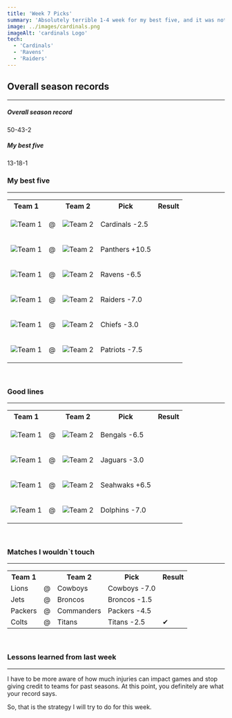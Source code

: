 ```yaml
---
title: 'Week 7 Picks'
summary: 'Absolutely terrible 1-4 week for my best five, and it was not even close. I was on the wrong side of all of those loses almost from the start. The overall week was not so terrible but still went below .500, so it seems like my best five is going to be mediocre at best for the rest of the season'
image: ../images/cardinals.png
imageAlt: 'cardinals Logo'
tech:
  - 'Cardinals'
  - 'Ravens'
  - 'Raiders'
---
```


## Overall season records

---

<h5> Overall season record </h5>
50-43-2

<h5> My best five </h5>
13-18-1

### My best five

---

<table class="picks_table">
    <tr>
        <th>Team 1</th>
        <th></th>
        <th>Team 2</th>
        <th>Pick</th>
        <th>Result</th>
    </tr> 
    <tr>
        <td><img src="/images/saints.png"  alt="Team 1"></td>
        <td>@</td>
        <td><img src="/images/cardinals.png"  alt="Team 2"></td>
        <td><p>Cardinals -2.5</p></td>
        <td></td>
    </tr>
    <tr>
        <td><img src="/images/buccaneers.png"  alt="Team 1"></td>
        <td>@</td>
        <td><img src="/images/panthers.png"  alt="Team 2"></td>
        <td><p>Panthers +10.5</p></td>
        <td></td>
    </tr> 
    <tr>
        <td><img src="/images/browns.png"  alt="Team 1"></td>
        <td>@</td>
        <td><img src="/images/ravens.png"  alt="Team 2"></td>
        <td><p>Ravens -6.5</p></td>
        <td></td>
    </tr> 
    <tr>
        <td><img src="/images/texans.png"  alt="Team 1"></td>
        <td>@</td>
        <td><img src="/images/raiders.png"  alt="Team 2"></td>
        <td><p>Raiders -7.0</p></td>
        <td></td>
    </tr> 
    <tr>
        <td><img src="/images/chiefs.png"  alt="Team 1"></td>
        <td>@</td>
        <td><img src="/images/49ers.png"  alt="Team 2"></td>
        <td><p>Chiefs -3.0</p></td>
        <td></td>
    </tr>
    <tr>
        <td><img src="/images/bears.png"  alt="Team 1"></td>
        <td>@</td>
        <td><img src="/images/patriots.png"  alt="Team 2"></td>
        <td><p>Patriots -7.5</p></td>
        <td></td>
    </tr>
</table>
<br />

### Good lines

---

<table class="picks_table">
    <tr>
        <th>Team 1</th>
        <th></th>
        <th>Team 2</th>
        <th>Pick</th>
        <th>Result</th>
    </tr> 
    <tr>
        <td><img src="/images/falcons.png"  alt="Team 1"></td>
        <td>@</td>
        <td><img src="/images/bengals.png"  alt="Team 2"></td>
        <td><p>Bengals -6.5</p></td>
        <td></td>
    </tr>
    <tr>
        <td><img src="/images/giants.png"  alt="Team 1"></td>
        <td>@</td>
        <td><img src="/images/jaguars.png"  alt="Team 2"></td>
        <td><p>Jaguars -3.0</p></td>
        <td></td>
    </tr> 
    <tr>
        <td><img src="/images/seahawks.png"  alt="Team 1" ></td>
        <td>@</td>
        <td><img src="/images/chargers.png"  alt="Team 2" ></td>
        <td><p>Seahwaks +6.5</p></td>
        <td></td>
    </tr>
    <tr>
        <td><img src="/images/steelers.png"  alt="Team 1" ></td>
        <td>@</td>
        <td><img src="/images/dolphins.png"  alt="Team 2" ></td>
        <td><p>Dolphins -7.0</p></td>
        <td></td>
    </tr>
</table>
<br />

### Matches I wouldn`t touch

---

<table class="picks_table">
    <tr>
        <th>Team 1</th>
        <th></th>
        <th>Team 2</th>
        <th>Pick</th>
        <th>Result</th>
    </tr> 
    <tr>
        <td>Lions</td><td>@</td><td>Cowboys</td>
        <td>Cowboys -7.0</td><td></td>
    </tr>
    <tr>
        <td>Jets</td><td>@</td><td>Broncos</td>
        <td>Broncos -1.5</td><td></td>
    </tr> 
    <tr>
        <td>Packers</td><td>@</td><td>Commanders</td>
        <td>Packers -4.5</td><td></td>
    </tr> 
    <tr>
        <td>Colts</td><td>@</td><td>Titans</td>
        <td>Titans -2.5</td><td>✔</td>
    </tr> 
</table>
<br />

### Lessons learned from last week

---

I have to be more aware of how much injuries can impact games and stop giving credit to teams for past seasons. At this point, you definitely are what your record says.

So, that is the strategy I will try to do for this week.
